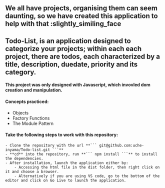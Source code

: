## We all have projects, organising them can seem daunting, so we have created this application to help with that :slightly_similing_face

## Todo-List, is an application designed to categorize your projects; within each each project, there are todos, each characterized by a title, description, duedate, priority and its category.

#### This project was only designed with Javascript, which invovled dom creation and manipulation.

#### Concepts practiced:

- Objects
- Factory Functions
- The Module Pattern

#### Take the following steps to work with this repository:

    - Clone the repository with the url **``` git@github.com:uche-inyama/Todo-list.git ```**
    - **cd** into the repository, run **``` npm install ```** to install the dependencies.
    - After installation, launch the application either by:
        - Accessing the html file in the dist folder, then right click on it and choose a browser.
        - Alternatively if you are using VS code, go to the bottom of the editor and click on Go Live to launch the application.
